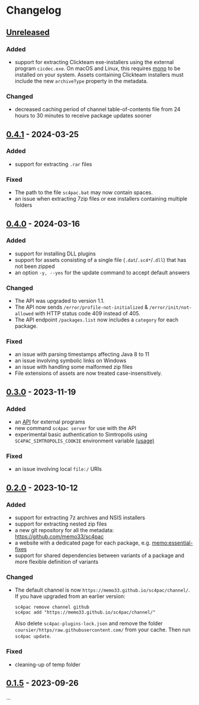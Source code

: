 # Changelog

## [Unreleased]
### Added
- support for extracting Clickteam exe-installers using the external program `cicdec.exe`.
  On macOS and Linux, this requires [mono](https://www.mono-project.com/docs/getting-started/install/) to be installed on your system.
  Assets containing Clickteam installers must include the new `archiveType` property in the metadata.

### Changed
- decreased caching period of channel table-of-contents file from 24 hours to 30 minutes to receive package updates sooner


## [0.4.1] - 2024-03-25
### Added
- support for extracting `.rar` files

### Fixed
- The path to the file `sc4pac.bat` may now contain spaces.
- an issue when extracting 7zip files or exe installers containing multiple folders


## [0.4.0] - 2024-03-16
### Added
- support for installing DLL plugins
- support for assets consisting of a single file (`.dat`/`.sc4*`/`.dll`) that has not been zipped
- an option `-y, --yes` for the update command to accept default answers

### Changed
- The API was upgraded to version 1.1.
- The API now sends `/error/profile-not-initialized` & `/error/init/not-allowed` with HTTP status code 409 instead of 405.
- The API endpoint `/packages.list` now includes a `category` for each package.

### Fixed
- an issue with parsing timestamps affecting Java 8 to 11
- an issue involving symbolic links on Windows
- an issue with handling some malformed zip files
- File extensions of assets are now treated case-insensitively.


## [0.3.0] - 2023-11-19
### Added
- an [API](api.md) for external programs
- new command `sc4pac server` for use with the API
- experimental basic authentication to Simtropolis using `SC4PAC_SIMTROPOLIS_COOKIE` environment variable
  [(usage)](https://github.com/memo33/sc4pac-tools/blob/e5e422252457ababdce450cdadda499a6bfa7dde/src/main/scala/sc4pac/Constants.scala#L39-L57)

### Fixed
- an issue involving local `file:/` URIs


## [0.2.0] - 2023-10-12
### Added
- support for extracting 7z archives and NSIS installers
- support for extracting nested zip files
- a new git repository for all the metadata: https://github.com/memo33/sc4pac
- a website with a dedicated page for each package, e.g. [memo:essential-fixes](https://memo33.github.io/sc4pac/channel/?pkg=memo:essential-fixes)
- support for shared dependencies between variants of a package and more flexible definition of variants

### Changed
- The default channel is now `https://memo33.github.io/sc4pac/channel/`.
  If you have upgraded from an earlier version:
  ```
  sc4pac remove channel github
  sc4pac add "https://memo33.github.io/sc4pac/channel/"
  ```
  Also delete `sc4pac-plugins-lock.json` and remove the folder `coursier/https/raw.githubusercontent.com/` from your cache.
  Then run `sc4pac update`.

### Fixed
- cleaning-up of temp folder


## [0.1.5] - 2023-09-26
…

[Unreleased]: https://github.com/memo33/sc4pac-tools/compare/0.4.1...HEAD
[0.4.1]: https://github.com/memo33/sc4pac-tools/compare/0.4.0...0.4.1
[0.4.0]: https://github.com/memo33/sc4pac-tools/compare/0.3.0...0.4.0
[0.3.0]: https://github.com/memo33/sc4pac-tools/compare/0.2.0...0.3.0
[0.2.0]: https://github.com/memo33/sc4pac-tools/compare/0.1.5...0.2.0
[0.1.5]: https://github.com/memo33/sc4pac-tools/compare/0.1.4...0.1.5
